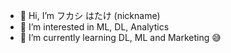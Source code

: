 - 👋 Hi, I’m フカシ はたけ (nickname)
- 👀 I’m interested in ML, DL, Analytics
- 🌱 I’m currently learning DL, ML and Marketing 😅

<!---
master-of-nothing/master-of-nothing is a ✨ special ✨ repository because its `README.md` (this file) appears on your GitHub profile.
You can click the Preview link to take a look at your changes.
--->

<!-- ### My Kaggle -->
<!-- ![competition](https://road-to-kaggle-grandmaster.vercel.app/api/badges/firuzjuraev/competition/light) -->
<!-- ![notebook](https://road-to-kaggle-grandmaster.vercel.app/api/badges/firuzjuraev/notebook/light) -->

